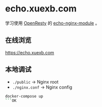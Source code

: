 # echo.xuexb.com

学习使用 [OpenResty](https://openresty.org) 的 [echo-nginx-module](https://github.com/openresty/echo-nginx-module) 。

## 在线浏览

<https://echo.xuexb.com>

## 本地调试

- `./public` -> Nginx root
- `./nginx.conf` -> Nginx config

```bash
docker-compose up
```OK
